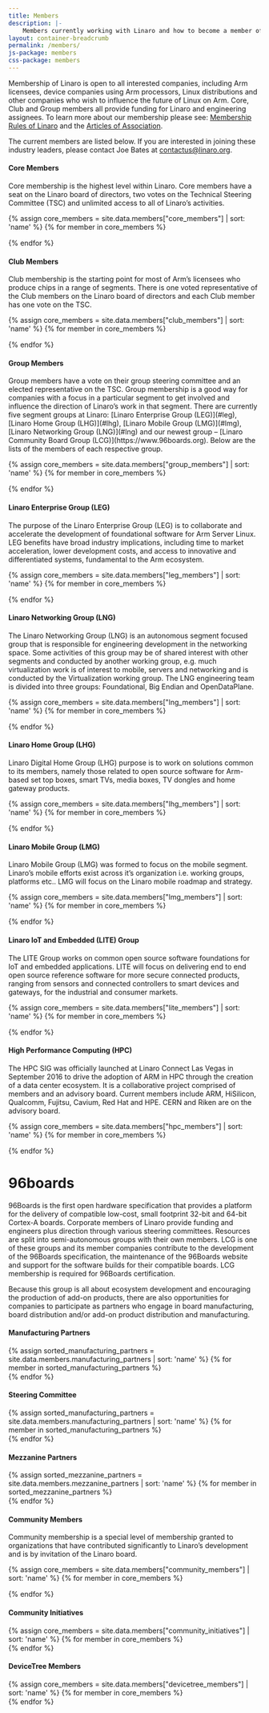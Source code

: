```yaml
---
title: Members
description: |-
    Members currently working with Linaro and how to become a member of Linaro
layout: container-breadcrumb
permalink: /members/
js-package: members
css-package: members
---
```

Membership of Linaro is open to all interested companies, including Arm licensees, device companies using Arm processors, Linux distributions and other companies who wish to influence the future of Linux on Arm. Core, Club and Group members all provide funding for Linaro and engineering assignees. To learn more about our membership please see: [Membership Rules of Linaro](/assets/pdf/Membership_Rules_of_Linaro_Limited_Effective_26th_July_20122.pdf) and the [Articles of Association](/assets/pdf/Linaro-Articles-of-Association-New-June-2010.pdf).

The current members are listed below. If you are interested in joining these industry leaders, please contact Joe Bates at [contactus@linaro.org](mailto:contactus@linaro.org).

<div class="panel-group" id="accordion" role="tablist" aria-multiselectable="true">
<div class="panel panel-default">
<div class="panel-heading  text-center" role="tab" id="headingOne">
<h4 class="panel-title">
Core Members
</h4>
</div>
<div id="collapseOne" class="panel-collapse collapse in" role="tabpanel" aria-labelledby="headingOne">
<div class="panel-body" markdown="1">

Core membership is the highest level within Linaro. Core members have a seat on the Linaro board of directors, two votes on the Technical Steering Committee (TSC) and unlimited access to all of Linaro’s activities.

{% assign core_members = site.data.members["core_members"] | sort: 'name' %}
{% for member in core_members %}
<div class="col-lg-2 col-md-3 col-sm-4 col-xs-6 vcenter-img">
<a href="{{member.url}}">
<img data-src="{% asset_path '{{member.image}}'%}" alt="{{member.name}}"
src="data:image/gif;base64,R0lGODlhAQABAAAAACH5BAEKAAEALAAAAAABAAEAAAICTAEAOw=="
class="img-responsive members-img lazyload center-block"/>
</a>
</div>
{% endfor %}

</div>
</div>
</div>
<div class="panel panel-default">
<div class="panel-heading text-center" role="tab" id="headingTwo">
<h4 class="panel-title">
Club Members
</h4>
</div>
<div id="collapseTwo" class="panel-collapse collapse" role="tabpanel" aria-labelledby="headingTwo">
<div class="panel-body" markdown="1">
Club membership is the starting point for most of Arm’s licensees who produce chips in a range of segments. There is one voted representative of the Club members on the Linaro board of directors and each Club member has one vote on the TSC.

{% assign core_members = site.data.members["club_members"] | sort: 'name' %}
{% for member in core_members %}
<div class="col-lg-2 col-md-3 col-sm-4 col-xs-6 vcenter-img">
<a href="{{member.url}}">
<img data-src="{% asset_path '{{member.image}}'%}" alt="{{member.name}}"
src="data:image/gif;base64,R0lGODlhAQABAAAAACH5BAEKAAEALAAAAAABAAEAAAICTAEAOw=="
class="img-responsive members-img lazyload center-block"/>
</a>
</div>
{% endfor %}
</div>
</div>
</div>

<div class="panel panel-default">
<div class="panel-heading text-center" role="tab" id="headingThree">
<h4 class="panel-title">
Group Members
</h4>
</div>
<div id="collapseThree" class="panel-collapse collapse" role="tabpanel" aria-labelledby="headingThree">
<div class="panel-body" markdown="1">
Group members have a vote on their group steering committee and an elected representative on the TSC. Group membership is a good way for companies with a focus in a particular segment to get involved and influence the direction of Linaro’s work in that segment. There are currently five segment groups at Linaro: [Linaro Enterprise Group (LEG)](#leg), [Linaro Home Group (LHG)](#lhg), [Linaro Mobile Group (LMG)](#lmg), [Linaro Networking Group (LNG)](#lng) and our newest group – [Linaro Community Board Group (LCG)](https://www.96boards.org). Below are the lists of the members of each respective group.

{% assign core_members = site.data.members["group_members"] | sort: 'name' %}
{% for member in core_members %}
<div class="col-lg-2 col-md-3 col-sm-4 col-xs-6 vcenter-img">
<a href="{{member.url}}">
<img data-src="{% asset_path '{{member.image}}'%}" alt="{{member.name}}"
src="data:image/gif;base64,R0lGODlhAQABAAAAACH5BAEKAAEALAAAAAABAAEAAAICTAEAOw=="
class="img-responsive members-img lazyload center-block"/>
</a>
</div>
{% endfor %}
</div>
</div>
</div>

<div class="panel panel-default">
<div class="panel-heading text-center" role="tab" id="headingFour">
<h4 class="panel-title">
Linaro Enterprise Group (LEG)
</h4>
</div>
<div id="collapseFour" class="panel-collapse collapse" role="tabpanel" aria-labelledby="headingFour">
<div class="panel-body" markdown="1">
The purpose of the Linaro Enterprise Group (LEG) is to collaborate and accelerate the development of foundational software for Arm Server Linux. LEG benefits have broad industry implications, including time to market acceleration, lower development costs, and access to innovative and differentiated systems, fundamental to the Arm ecosystem.

{% assign core_members = site.data.members["leg_members"] | sort: 'name' %}
{% for member in core_members %}
<div class="col-lg-2 col-md-3 col-sm-4 col-xs-6 vcenter-img">
<a href="{{member.url}}">
<img data-src="{% asset_path '{{member.image}}'%}" alt="{{member.name}}"
src="data:image/gif;base64,R0lGODlhAQABAAAAACH5BAEKAAEALAAAAAABAAEAAAICTAEAOw=="
class="img-responsive members-img lazyload center-block"/>
</a>
</div>
{% endfor %}
</div>
</div>
</div>

<div class="panel panel-default">
<div class="panel-heading text-center" role="tab" id="headingFive">
<h4 class="panel-title">
Linaro Networking Group (LNG)
</h4>
</div>
<div id="collapseFive" class="panel-collapse collapse" role="tabpanel" aria-labelledby="headingThree">
<div class="panel-body" markdown="1">
The Linaro Networking Group (LNG) is an autonomous segment focused group that is responsible for engineering development in the networking space. Some activities of this group may be of shared interest with other segments and conducted by another working group, e.g. much virtualization work is of interest to mobile, servers and networking and is conducted by the Virtualization working group. The LNG engineering team is divided into three groups: Foundational, Big Endian and OpenDataPlane.

{% assign core_members = site.data.members["lng_members"] | sort: 'name' %}
{% for member in core_members %}
<div class="col-lg-2 col-md-3 col-sm-4 col-xs-6 vcenter-img">
<a href="{{member.url}}">
<img data-src="{% asset_path '{{member.image}}'%}" alt="{{member.name}}"
src="data:image/gif;base64,R0lGODlhAQABAAAAACH5BAEKAAEALAAAAAABAAEAAAICTAEAOw=="
class="img-responsive members-img lazyload center-block"/>
</a>
</div>
{% endfor %}
</div>
</div>
</div>

<div class="panel panel-default">
<div class="panel-heading text-center" role="tab" id="headingSix">
<h4 class="panel-title">
Linaro Home Group (LHG)
</h4>
</div>
<div id="collapseSix" class="panel-collapse collapse" role="tabpanel" aria-labelledby="headingSix">
<div class="panel-body" markdown="1">
Linaro Digital Home Group (LHG) purpose is to work on solutions common to its members, namely those related to open source software for Arm-based set top boxes, smart TVs, media boxes, TV dongles and home gateway products.

{% assign core_members = site.data.members["lhg_members"] | sort: 'name' %}
{% for member in core_members %}
<div class="col-lg-2 col-md-3 col-sm-4 col-xs-6 vcenter-img">
<a href="{{member.url}}">
<img data-src="{% asset_path '{{member.image}}'%}" alt="{{member.name}}"
src="data:image/gif;base64,R0lGODlhAQABAAAAACH5BAEKAAEALAAAAAABAAEAAAICTAEAOw=="
class="img-responsive members-img lazyload center-block"/>
</a>
</div>
{% endfor %}
</div>
</div>
</div>

<div class="panel panel-default">
<div class="panel-heading text-center" role="tab" id="headingSeven">
<h4 class="panel-title">
Linaro Mobile Group (LMG)
</h4>
</div>
<div id="collapseSeven" class="panel-collapse collapse" role="tabpanel" aria-labelledby="headingSeven">
<div class="panel-body" markdown="1">
Linaro Mobile Group (LMG) was formed to focus on the mobile segment. Linaro’s mobile efforts exist across it’s organization i.e. working groups, platforms etc.. LMG will focus on the Linaro mobile roadmap and strategy.

{% assign core_members = site.data.members["lmg_members"] | sort: 'name' %}
{% for member in core_members %}
<div class="col-lg-2 col-md-3 col-sm-4 col-xs-6 vcenter-img">
<a href="{{member.url}}">
<img data-src="{% asset_path '{{member.image}}'%}" alt="{{member.name}}"
src="data:image/gif;base64,R0lGODlhAQABAAAAACH5BAEKAAEALAAAAAABAAEAAAICTAEAOw=="
class="img-responsive members-img lazyload center-block"/>
</a>
</div>
{% endfor %}
</div>
</div>
</div>

<div class="panel panel-default">
<div class="panel-heading text-center" role="tab" id="headingEight">
<h4 class="panel-title">
Linaro IoT and Embedded (LITE) Group
</h4>
</div>
<div id="collapseEight" class="panel-collapse collapse" role="tabpanel" aria-labelledby="headingEight">
<div class="panel-body" markdown="1">
The LITE Group works on common open source software foundations for IoT and embedded applications. LITE will focus on delivering end to end open source reference software for more secure connected products, ranging from sensors and connected controllers to smart devices and gateways, for the industrial and consumer markets.

{% assign core_members = site.data.members["lite_members"] | sort: 'name' %}
{% for member in core_members %}
<div class="col-lg-2 col-md-3 col-sm-4 col-xs-6 vcenter-img">
<a href="{{member.url}}">
<img data-src="{% asset_path '{{member.image}}'%}" alt="{{member.name}}"
src="data:image/gif;base64,R0lGODlhAQABAAAAACH5BAEKAAEALAAAAAABAAEAAAICTAEAOw=="
class="img-responsive members-img lazyload center-block"/>
</a>
</div>
{% endfor %}
</div>
</div>
</div>

<div class="panel panel-default">
<div class="panel-heading text-center" role="tab" id="headingNine">
<h4 class="panel-title">
High Performance Computing (HPC)
</h4>
</div>
<div id="collapseNine" class="panel-collapse collapse" role="tabpanel" aria-labelledby="headingNine">
<div class="panel-body" markdown="1">
The HPC SIG was officially launched at Linaro Connect Las Vegas in September 2016 to drive the adoption of ARM in HPC through the creation of a data center ecosystem. It is a collaborative project comprised of members and an advisory board. Current members include ARM, HiSilicon, Qualcomm, Fujitsu, Cavium, Red Hat and HPE. CERN and Riken are on the advisory board.

{% assign core_members = site.data.members["hpc_members"] | sort: 'name' %}
{% for member in core_members %}
<div class="col-lg-2 col-md-3 col-sm-4 col-xs-6 vcenter-img">
<a href="{{member.url}}">
<img data-src="{% asset_path '{{member.image}}'%}" alt="{{member.name}}"
src="data:image/gif;base64,R0lGODlhAQABAAAAACH5BAEKAAEALAAAAAABAAEAAAICTAEAOw=="
class="img-responsive members-img lazyload center-block"/>
</a>
</div>
{% endfor %}
</div>
</div>
</div>

<div markdown="1">

# 96boards

96Boards is the first open hardware specification that provides a platform for the delivery of compatible low-cost, small footprint 32-bit and 64-bit Cortex-A boards. Corporate members of Linaro provide funding and engineers plus direction through various steering committees. Resources are split into semi-autonomous groups with their own members. LCG is one of these groups and its member companies contribute to the development of the 96Boards specification, the maintenance of the 96Boards website and support for the software builds for their compatible boards. LCG membership is required for 96Boards certification.

Because this group is all about ecosystem development and encouraging the production of add-on products, there are also opportunities for companies to participate as partners who engage in board manufacturing, board distribution and/or add-on product distribution and manufacturing.

</div>


<div class="panel panel-default">
<div class="panel-heading text-center" role="tab" id="headingTen">
<h4 class="panel-title">
Manufacturing Partners
</h4>
</div>
<div id="collapseTen" class="panel-collapse collapse" role="tabpanel" aria-labelledby="headingTen">
<div class="panel-body" markdown="1">
{% assign sorted_manufacturing_partners = site.data.members.manufacturing_partners | sort: 'name' %}
{% for member in sorted_manufacturing_partners %}
<div class="col-lg-2 col-md-3 col-sm-4 col-xs-6 vcenter-img">
<a href="{{member.url}}">
<img data-src="{% asset_path '{{member.image}}'%}" alt="{{member.name}}"
src="data:image/gif;base64,R0lGODlhAQABAAAAACH5BAEKAAEALAAAAAABAAEAAAICTAEAOw=="
class="img-responsive members-img lazyload center-block"/>
</a>
</div>
{% endfor %}
</div>
</div>
</div>

<div class="panel panel-default">
<div class="panel-heading text-center" role="tab" id="headingEleven">
<h4 class="panel-title">
Steering Committee
</h4>
</div>
<div id="collapseEleven" class="panel-collapse collapse" role="tabpanel" aria-labelledby="headingEleven">
<div class="panel-body" markdown="1">
{% assign sorted_manufacturing_partners = site.data.members.manufacturing_partners | sort: 'name' %}
{% for member in sorted_manufacturing_partners %}
<div class="col-lg-2 col-md-3 col-sm-4 col-xs-6 vcenter-img">
<a href="{{member.url}}">
<img data-src="{% asset_path '{{member.image}}'%}" alt="{{member.name}}"
src="data:image/gif;base64,R0lGODlhAQABAAAAACH5BAEKAAEALAAAAAABAAEAAAICTAEAOw=="
class="img-responsive members-img lazyload center-block"/>
</a>
</div>
{% endfor %}
</div>
</div>
</div>


<div class="panel panel-default">
<div class="panel-heading text-center" role="tab" id="headingTwelve">
<h4 class="panel-title">
Mezzanine Partners
</h4>
</div>
<div id="collapseTwelve" class="panel-collapse collapse" role="tabpanel" aria-labelledby="headingTwelve">
<div class="panel-body" markdown="1">
{% assign sorted_mezzanine_partners = site.data.members.mezzanine_partners | sort: 'name' %}
{% for member in sorted_mezzanine_partners %}
<div class="col-lg-2 col-md-3 col-sm-4 col-xs-6 vcenter-img">
<a href="{{member.url}}">
<img data-src="{% asset_path '{{member.image}}' %}" alt="{{member.name}}"
src="data:image/gif;base64,R0lGODlhAQABAAAAACH5BAEKAAEALAAAAAABAAEAAAICTAEAOw=="
class="img-responsive members-img lazyload center-block"/>
</a>
</div>
{% endfor %}
</div>
</div>
</div>

<div class="panel panel-default">
<div class="panel-heading text-center" role="tab" id="headingThirteen">
<h4 class="panel-title">
Community Members
</h4>
</div>
<div id="collapseThirteen" class="panel-collapse collapse" role="tabpanel" aria-labelledby="headingThirteen">
<div class="panel-body" markdown="1">
Community membership is a special level of membership granted to organizations that have contributed significantly to Linaro’s development and is by invitation of the Linaro board.

{% assign core_members = site.data.members["community_members"] | sort: 'name' %}
{% for member in core_members %}
<div class="col-lg-2 col-md-3 col-sm-4 col-xs-6 vcenter-img">
<a href="{{member.url}}">
<img data-src="{% asset_path '{{member.image}}'%}" alt="{{member.name}}"
src="data:image/gif;base64,R0lGODlhAQABAAAAACH5BAEKAAEALAAAAAABAAEAAAICTAEAOw=="
class="img-responsive members-img lazyload center-block"/>
</a>
</div>
{% endfor %}
</div>
</div>
</div>

<div class="panel panel-default">
<div class="panel-heading text-center" role="tab" id="headingFourteen">
<h4 class="panel-title">
Community Initiatives
</h4>
</div>
<div id="collapseFourteen" class="panel-collapse collapse" role="tabpanel" aria-labelledby="headingFourteen">
<div class="panel-body" markdown="1">
{% assign core_members = site.data.members["community_initiatives"] | sort: 'name' %}
{% for member in core_members %}
<div class="col-lg-2 col-md-3 col-sm-4 col-xs-6 vcenter-img">
<a href="{{member.url}}">
<img data-src="{% asset_path '{{member.image}}'%}" alt="{{member.name}}"
src="data:image/gif;base64,R0lGODlhAQABAAAAACH5BAEKAAEALAAAAAABAAEAAAICTAEAOw=="
class="img-responsive members-img lazyload center-block"/>
</a>
</div>
{% endfor %}
</div>
</div>
</div>

<div class="panel panel-default">
<div class="panel-heading text-center" role="tab" id="headingFourteen">
<h4 class="panel-title">
DeviceTree Members
</h4>
</div>
<div id="collapseFourteen" class="panel-collapse collapse" role="tabpanel" aria-labelledby="headingFourteen">
<div class="panel-body" markdown="1">
{% assign core_members = site.data.members["devicetree_members"] | sort: 'name' %}
{% for member in core_members %}
<div class="col-lg-2 col-md-3 col-sm-4 col-xs-6 vcenter-img">
<a href="{{member.url}}">
<img data-src="{% asset_path '{{member.image}}'%}" alt="{{member.name}}"
src="data:image/gif;base64,R0lGODlhAQABAAAAACH5BAEKAAEALAAAAAABAAEAAAICTAEAOw=="
class="img-responsive members-img lazyload center-block"/>
</a>
</div>
{% endfor %}
</div>
</div>
</div>


</div>

